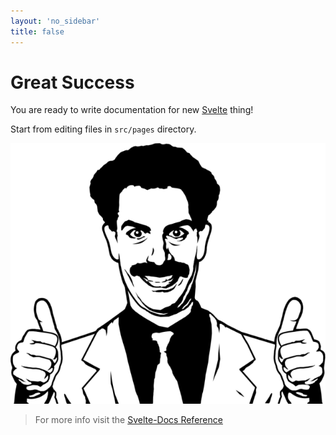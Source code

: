 ```yaml
---
layout: 'no_sidebar'
title: false
---
```

# Great Success

You are ready to write documentation for new [Svelte](https://svelte.dev) thing!

Start from editing files in `src/pages` directory.

![Great Success](static/great-success.png "Great Success")

> For more info visit the [Svelte-Docs Reference](https://alexxnb.github.io/svelte-docs/)